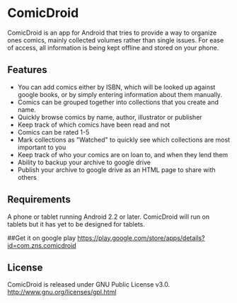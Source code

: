 # ComicDroid
ComicDroid is an app for Android that tries to provide a way to organize ones comics, mainly collected volumes rather than single issues. For ease of access, all information is being kept offline and stored on your phone.

## Features
* You can add comics either by ISBN, which will be looked up against google books, or by simply entering information about them manually.
* Comics can be grouped together into collections that you create and name.
* Quickly browse comics by name, author, illustrator or publisher
* Keep track of which comics have been read and not
* Comics can be rated 1-5
* Mark collections as "Watched" to quickly see which collections are most important to you
* Keep track of who your comics are on loan to, and when they lend them
* Ability to backup your archive to google drive
* Publish your archive to google drive as an HTML page to share with others

## Requirements
A phone or tablet running Android 2.2 or later. ComicDroid will run on tablets but it has yet to be designed for tablets.

##Get it on google play
https://play.google.com/store/apps/details?id=com.zns.comicdroid

## License
ComicDroid is released under GNU Public License v3.0. http://www.gnu.org/licenses/gpl.html

